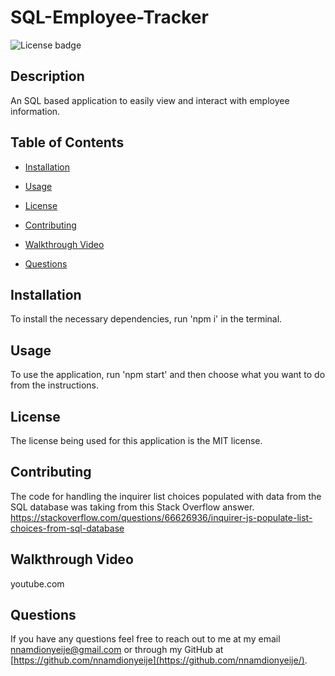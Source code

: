 # SQL-Employee-Tracker

![License badge](https://img.shields.io/badge/license-MIT-red.svg)

## Description

An SQL based application to easily view and interact with employee information.

## Table of Contents

- [Installation](#installation)

- [Usage](#usage)

- [License](#license)

- [Contributing](#contributing)

- [Walkthrough Video](#walkthrough-video)

- [Questions](#questions)

## Installation

To install the necessary dependencies, run 'npm i' in the terminal.

## Usage

To use the application, run 'npm start' and then choose what you want to do from the instructions.

## License

The license being used for this application is the MIT license.

## Contributing

The code for handling the inquirer list choices populated with data from the SQL database was taking from this Stack Overflow answer.
https://stackoverflow.com/questions/66626936/inquirer-js-populate-list-choices-from-sql-database

## Walkthrough Video

youtube.com

## Questions

If you have any questions feel free to reach out to me at my email nnamdionyeije@gmail.com or through my GitHub at [https://github.com/nnamdionyeije](https://github.com/nnamdionyeije/).
